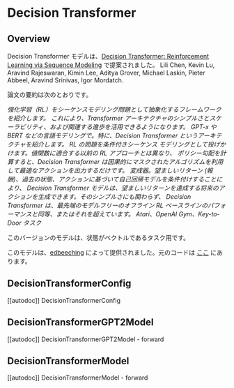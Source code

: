 <!--Copyright 2022 The HuggingFace Team. All rights reserved.

Licensed under the Apache License, Version 2.0 (the "License"); you may not use this file except in compliance with
the License. You may obtain a copy of the License at

http://www.apache.org/licenses/LICENSE-2.0

Unless required by applicable law or agreed to in writing, software distributed under the License is distributed on
an "AS IS" BASIS, WITHOUT WARRANTIES OR CONDITIONS OF ANY KIND, either express or implied. See the License for the
specific language governing permissions and limitations under the License.

⚠️ Note that this file is in Markdown but contain specific syntax for our doc-builder (similar to MDX) that may not be
rendered properly in your Markdown viewer.

-->

# Decision Transformer

## Overview

Decision Transformer モデルは、[Decision Transformer: Reinforcement Learning via Sequence Modeling](https://arxiv.org/abs/2106.01345) で提案されました。
Lili Chen, Kevin Lu, Aravind Rajeswaran, Kimin Lee, Aditya Grover, Michael Laskin, Pieter Abbeel, Aravind Srinivas, Igor Mordatch.

論文の要約は次のとおりです。

*強化学習（RL）をシーケンスモデリング問題として抽象化するフレームワークを紹介します。
これにより、Transformer アーキテクチャのシンプルさとスケーラビリティ、および関連する進歩を活用できるようになります。
 GPT-x や BERT などの言語モデリングで。特に、Decision Transformer というアーキテクチャを紹介します。
 RL の問題を条件付きシーケンス モデリングとして投げかけます。値関数に適合する以前の RL アプローチとは異なり、
 ポリシー勾配を計算すると、Decision Transformer は因果的にマスクされたアルゴリズムを利用して最適なアクションを出力するだけです。
 変成器。望ましいリターン (報酬)、過去の状態、アクションに基づいて自己回帰モデルを条件付けすることにより、
 Decision Transformer モデルは、望ましいリターンを達成する将来のアクションを生成できます。そのシンプルさにも関わらず、
 Decision Transformer は、最先端のモデルフリーのオフライン RL ベースラインのパフォーマンスと同等、またはそれを超えています。
 Atari、OpenAI Gym、Key-to-Door タスク*

このバージョンのモデルは、状態がベクトルであるタスク用です。

このモデルは、[edbeeching](https://huggingface.co/edbeeching) によって提供されました。元のコードは [ここ](https://github.com/kzl/decion-transformer) にあります。

## DecisionTransformerConfig

[[autodoc]] DecisionTransformerConfig


## DecisionTransformerGPT2Model

[[autodoc]] DecisionTransformerGPT2Model
    - forward

## DecisionTransformerModel

[[autodoc]] DecisionTransformerModel
    - forward
